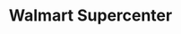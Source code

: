 ---
title: "Walmart Supercenter"
url: /mesa/walmart-supercenter-east-mckellips-road/
shop: Supermarkt
---